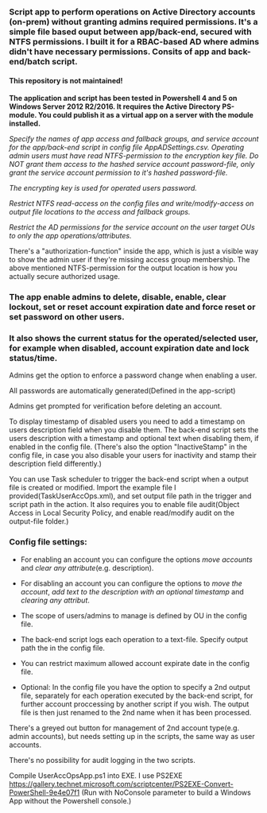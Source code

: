 ### Script app to perform operations on Active Directory accounts (on-prem) without granting admins required permissions. It's a simple file based ouput between app/back-end, secured with NTFS permissions. I built it for a RBAC-based AD where admins didn't have necessary permissions. Consits of app and back-end/batch script.

#### This repository is not maintained!

**The application and script has been tested in Powershell 4 and 5 on Windows Server 2012 R2/2016. It requires the Active Directory PS-module. You could publish it as a virtual app on a server with the module installed.**

_Specify the names of app access and fallback groups, and service account for the app/back-end script in config file AppADSettings.csv._
_Operating admin users must have read NTFS-permission to the encryption key file. Do NOT grant them access to the hashed service account password-file, only grant the service account permission to it's hashed password-file._

_The encrypting key is used for operated users password._

_Restrict NTFS read-access on the config files and write/modify-access on output file locations to the access and fallback groups._

_Restrict the AD permissions for the service account on the user target OUs to only the app operations/attributes._

There's a "authorization-function" inside the app, which is just a visible way to show the admin user if they're missing access group membership. The above mentioned NTFS-permission for the output location is how you actually secure authorized usage.


### The app enable admins to delete, disable, enable, clear lockout, set or reset account expiration date and force reset or set password on other users.
### It also shows the current status for the operated/selected user, for example when disabled, account expiration date and lock status/time.

Admins get the option to enforce a password change when enabling a user.

All passwords are automatically generated(Defined in the app-script)

Admins get prompted for verification before deleting an account.

To display timestamp of disabled users you need to add a timestamp on users description field when you disable them. 
The back-end script sets the users description with a timestamp and optional text when disabling them, if enabled in the config file. (There's also the option "InactiveStamp" in the config file, in case you also disable your users for inactivity and stamp their description field differently.)

You can use Task scheduler to trigger the back-end script when a output file is created or modified. Import the example file I provided(TaskUserAccOps.xml), and set output file path in the trigger and script path in the action. It also requires you to enable file audit(Object Access in Local Security Policy, and enable read/modify audit on the output-file folder.)

### Config file settings:

* For enabling an account you can configure the options _move accounts_ and _clear any attribute_(e.g. description).

* For disabling an account you can configure the options to _move the account_, _add text to the description with an optional timestamp_ and _clearing any attribut_.  

* The scope of users/admins to manage is defined by OU in the config file.

* The back-end script logs each operation to a text-file. Specify output path the in the config file.

* You can restrict maximum allowed account expirate date in the config file.

* Optional: In the config file you have the option to specify a 2nd output file, separately for each operation executed by the back-end script, for further account proccessing by another script if you wish. The output file is then just renamed to the 2nd name when it has been processed.



There's a greyed out button for management of 2nd account type(e.g. admin accounts), but needs setting up in the scripts, the same way as user accounts. 

There's no possibility for audit logging in the two scripts.

Compile UserAccOpsApp.ps1 into EXE. I use PS2EXE https://gallery.technet.microsoft.com/scriptcenter/PS2EXE-Convert-PowerShell-9e4e07f1 (Run with NoConsole parameter to build a Windows App without the Powershell console.)




